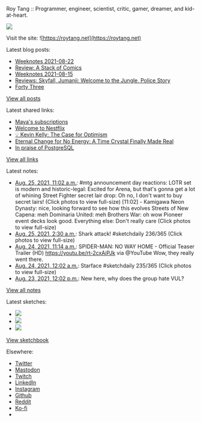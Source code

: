 Roy Tang :: Programmer, engineer, scientist, critic, gamer, dreamer, and kid-at-heart.

![](https://roytang.net/static/img/profile.jpg)

Visit the site: ![https://roytang.net](https://roytang.net)

Latest blog posts:

- [Weeknotes 2021-08-22](https://roytang.net/2021/08/weeknotes-2021-08-22/)
- [Review: A Stack of Comics](https://roytang.net/2021/08/stack-of-comics/)
- [Weeknotes 2021-08-15](https://roytang.net/2021/08/weeknotes-2021-08-15/)
- [Reviews: Skyfall, Jumanji: Welcome to the Jungle, Police Story](https://roytang.net/2021/08/skyfall-jumanji-police-story/)
- [Forty Three](https://roytang.net/2021/08/forty-three/)

[View all posts](https://roytang.net/blog)

Latest shared links:

- [Maya&#x27;s subscriptions](https://roytang.net/2021/08/mayas-subscriptions/)
- [Welcome to Nestflix](https://roytang.net/2021/08/welcome-to-nestflix/)
- [💡 Kevin Kelly: The Case for Optimism](https://roytang.net/2021/08/kevin-kelly-the-case-for-optimism/)
- [Eternal Change for No Energy: A Time Crystal Finally Made Real](https://roytang.net/2021/08/eternal-change-for-no-energy-a-time-crystal-finally-made-real/)
- [In praise of PostgreSQL](https://roytang.net/2021/08/in-praise-of-postgresql/)

[View all links](https://roytang.net/links)

Latest notes:

- [Aug. 25, 2021, 11:02 a.m.](https://roytang.net/2021/08/1430364888648413185/): #mtg announcement day reactions: LOTR set is modern and historic-legal: Excited for Arena, but that&#x27;s gonna get a lot of whining Street Fighter secret lair drop: Oh no, I don&#x27;t want to buy secret lairs! (Click photos to view full-size) [11:02] - Kamigawa Neon Dynasty: nice, looking forward to see how this evolves Streets of New Capena: meh Dominaria United: meh Brothers War: oh wow Pioneer event decks look good. Everything else: Don&#x27;t really care (Click photos to view full-size)
- [Aug. 25, 2021, 2:30 a.m.](https://roytang.net/2021/08/1430236159586619395/): Shark attack! #sketchdaily 236/365 (Click photos to view full-size)
- [Aug. 24, 2021, 11:14 a.m.](https://roytang.net/2021/08/1430005609596817413/): SPIDER-MAN: NO WAY HOME - Official Teaser Trailer (HD) https://youtu.be/rt-2cxAiPJk via @YouTube Wow, they really went there.
- [Aug. 24, 2021, 12:02 a.m.](https://roytang.net/2021/08/1429836370567077891/): Starface #sketchdaily 235/365 (Click photos to view full-size)
- [Aug. 23, 2021, 12:02 p.m.](https://roytang.net/2021/08/h9zscdv/): New here, why does the group hate VUL?

[View all notes](https://roytang.net/notes)

Latest sketches:


- ![](https://roytang.net/media/cache/87/0c/870cd35c58b7ba60e2d71e2dfa31df72.jpg)
- ![](https://roytang.net/media/cache/84/7f/847f23b30b2c619de3a7f3dd550aa5ed.jpg)
- ![](https://roytang.net/media/cache/89/81/898143a391e54f6a311db37e3910ede4.jpg)

[View sketchbook](https://roytang.net/albums/sketchbook)


Elsewhere:

- [Twitter](https://twitter.com/roytang)
- [Mastodon](https://mastodon.technology/@roytang)
- [Twitch](https://twitch.tv/twitchyroy)
- [LinkedIn](https://www.linkedin.com/in/roytang)
- [Instagram](https://instagram.com/roytang0400)
- [Github](https://github.com/roytang)
- [Reddit](https://reddit.com/u/hungryroy)
- [Ko-fi](https://ko-fi.com/roytang)
- [](mailto:hello@roytang.net)